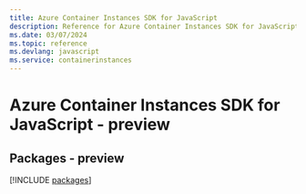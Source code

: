```yaml
---
title: Azure Container Instances SDK for JavaScript
description: Reference for Azure Container Instances SDK for JavaScript
ms.date: 03/07/2024
ms.topic: reference
ms.devlang: javascript
ms.service: containerinstances
---
```

# Azure Container Instances SDK for JavaScript - preview
## Packages - preview
[!INCLUDE [packages](container-instances-index.md)]